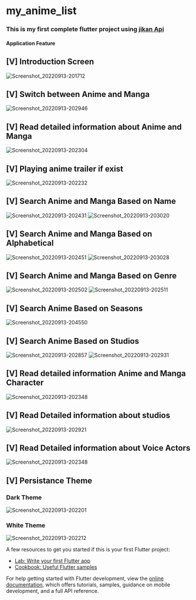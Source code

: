 # my_anime_list

### This is my first complete flutter project using [jikan Api](https://docs.api.jikan.moe/) 

#### Application Feature

## [V] Introduction Screen 
![Screenshot_20220913-201712](https://user-images.githubusercontent.com/80769251/189914690-f425828c-8586-4dfe-be27-e81a943bd78e.png)

## [V] Switch between Anime and Manga
![Screenshot_20220913-202946](https://user-images.githubusercontent.com/80769251/189917030-fe38f3fb-62de-4059-9bdc-652fe3da0f39.png)

## [V] Read detailed information about Anime and Manga
![Screenshot_20220913-202304](https://user-images.githubusercontent.com/80769251/189915867-bf26dea2-c851-4e08-b206-01a92f9a91e7.png)

## [V] Playing anime trailer if exist
![Screenshot_20220913-202232](https://user-images.githubusercontent.com/80769251/189916155-9c468b9d-5e5a-49bb-97ab-d393d038af27.png)

## [V] Search Anime and Manga Based on Name
![Screenshot_20220913-202431](https://user-images.githubusercontent.com/80769251/189916492-c016c6ad-31b2-49c9-886d-f1db5aee2a05.png)
![Screenshot_20220913-203020](https://user-images.githubusercontent.com/80769251/189916506-e5010318-3ab9-4577-9219-83d5911c19d9.png)

## [V] Search Anime and Manga Based on Alphabetical
![Screenshot_20220913-202451](https://user-images.githubusercontent.com/80769251/189917143-874b73a2-83cc-45bd-95ad-ed21755e5bd9.png)
![Screenshot_20220913-203028](https://user-images.githubusercontent.com/80769251/189917156-1ee85c0f-8154-4311-bef9-29f9bf0584e5.png)

## [V] Search Anime and Manga Based on Genre
![Screenshot_20220913-202502](https://user-images.githubusercontent.com/80769251/189917329-6cc7bc7e-d3ef-4f28-970e-33df1fa7611c.png)
![Screenshot_20220913-202511](https://user-images.githubusercontent.com/80769251/189917342-a2e98599-7754-4518-b772-5d88ad3805b8.png)

## [V] Search Anime Based on Seasons
![Screenshot_20220913-204550](https://user-images.githubusercontent.com/80769251/189917880-534bdeab-d001-4694-af4d-f4a5f8f1c13e.png)

## [V] Search Anime Based on Studios
![Screenshot_20220913-202857](https://user-images.githubusercontent.com/80769251/189918022-04bdae53-cbf6-425a-a34c-71783a496014.png)
![Screenshot_20220913-202931](https://user-images.githubusercontent.com/80769251/189918031-4c8d87e5-e755-47ee-87c1-d7b635d978ba.png)

## [V] Read detailed information Anime and Manga Character
![Screenshot_20220913-202348](https://user-images.githubusercontent.com/80769251/189918172-7ac46cf3-23e6-4b22-ba57-f72b8601c9e1.png)

## [V] Read Detailed information about studios
![Screenshot_20220913-202921](https://user-images.githubusercontent.com/80769251/189918369-15f7124d-aa64-4ea1-b7e7-39e99748b8d9.png)

## [V] Read Detailed information about Voice Actors
 ![Screenshot_20220913-202348](https://user-images.githubusercontent.com/80769251/189919271-f7dd8f59-39a4-4939-908c-7eb7106563fa.png)
 
## [V] Persistance Theme
  ### Dark Theme
![Screenshot_20220913-202201](https://user-images.githubusercontent.com/80769251/189919392-c14a4d6c-cf5d-4b6d-aadf-56a138958ef8.png)
  ### White Theme
![Screenshot_20220913-202212](https://user-images.githubusercontent.com/80769251/189918556-30c82635-2194-4d87-9043-adfeec80633a.png)


A few resources to get you started if this is your first Flutter project:

- [Lab: Write your first Flutter app](https://docs.flutter.dev/get-started/codelab)
- [Cookbook: Useful Flutter samples](https://docs.flutter.dev/cookbook)

For help getting started with Flutter development, view the
[online documentation](https://docs.flutter.dev/), which offers tutorials,
samples, guidance on mobile development, and a full API reference.
